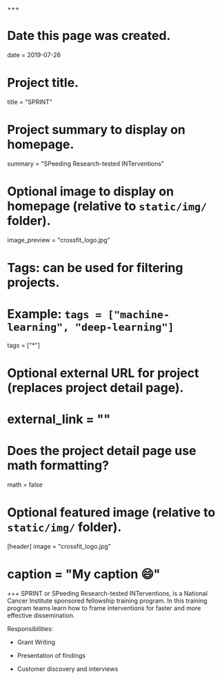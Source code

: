 +++
# Date this page was created.
date = 2019-07-26

# Project title.
title = "SPRINT"

# Project summary to display on homepage.
summary = "SPeeding Research-tested INTerventions"

# Optional image to display on homepage (relative to `static/img/` folder).
 image_preview = "crossfit_logo.jpg"

# Tags: can be used for filtering projects.
# Example: `tags = ["machine-learning", "deep-learning"]`
 tags = ["*"]

# Optional external URL for project (replaces project detail page).
# external_link = ""

# Does the project detail page use math formatting?
math = false

# Optional featured image (relative to `static/img/` folder).
[header]
 image = "crossfit_logo.jpg"
# caption = "My caption :smile:"

+++
SPRINT or SPeeding Research-tested INTerventions, is a National Cancer Institute sponsored fellowship training program. In this training program teams learn how to frame interventions for faster and more effective dissemination. 

Responsibilities:

- Grant Writing

- Presentation of findings

- Customer discovery and interviews